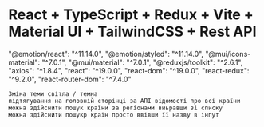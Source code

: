 # React + TypeScript + Redux + Vite + Material UI + TailwindCSS + Rest API
 "@emotion/react": "^11.14.0",
    "@emotion/styled": "^11.14.0",
    "@mui/icons-material": "^7.0.1",
    "@mui/material": "^7.0.1",
    "@reduxjs/toolkit": "^2.6.1",
    "axios": "^1.8.4",
    "react": "^19.0.0",
    "react-dom": "^19.0.0",
    "react-redux": "^9.2.0",
    "react-router-dom": "^7.4.0"

    Зміна теми світла / темна
    підтягування на головній сторінці за АПІ відомості про всі країни
    можна здійснити пошук країни за регіонами виьравши зі списку
    можна здійснити пошукр країн просто ввівши її назву в інпут